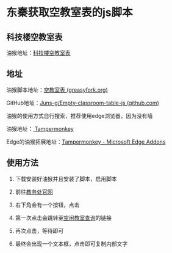 # 东秦获取空教室表的js脚本

## 科技楼空教室表

油猴地址：[科技楼空教室表](https://greasyfork.org/zh-CN/scripts/463892-%E7%A7%91%E6%8A%80%E6%A5%BC%E7%A9%BA%E6%95%99%E5%AE%A4%E8%A1%A8)

## 地址

油猴脚本地址：[空教室表 (greasyfork.org)](https://greasyfork.org/zh-CN/scripts/462970-空教室表)


GitHub地址：[Juns-g/Empty-classroom-table-js (github.com)](https://github.com/Juns-g/Empty-classroom-table-js)



油猴的使用方式自行搜索，推荐使用edge浏览器，因为没有墙

油猴地址：[ Tampermonkey](https://www.tampermonkey.net/)

Edge的油猴拓展地址：[Tampermonkey - Microsoft Edge Addons](https://microsoftedge.microsoft.com/addons/detail/tampermonkey/iikmkjmpaadaobahmlepeloendndfphd)

## 使用方法

1. 下载安装好油猴并且安装了脚本，启用脚本

2. 前往[教务处官网](http://jwxt.neuq.edu.cn/eams/homeExt.action)

3. 右下角会有一个按钮，点击
4. 第一次点击会跳转至[空闲教室查询](http://jwxt.neuq.edu.cn/eams/classroom/apply/free.action)的链接
5. 再次点击，等待即可
6. 最终会出现一个文本框，点击即可复制内部文字
